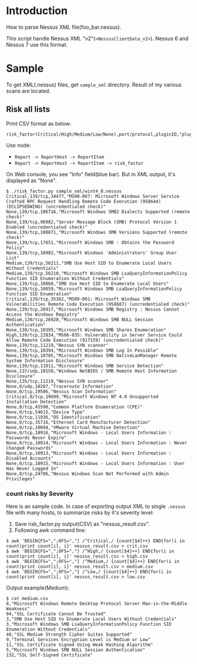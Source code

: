 # Introduction

How to parse Nessus XML file(foo_bar.nessus).

This script handle Nessus XML "v2"(`<NessusClientData_v2>`). Nessus 6 and Nessus 7 use this format.

# Sample

To get XML(.nessus) files, get `sample_xml` directory. Result of my various scans are located.

## Risk all lists

Print CSV format as below:
```
risk_factor(Critical/High/Medium/Low/None),port/protocol,pluginID,"pluginName"
```

Use node: 
* `Report -> ReportHost -> ReportItem`
* `Report -> ReportHost -> ReportItem -> risk_factor`

On Web console, you see "Info" field(blue bar). But in XML output, it's displayed as "None".
```
$ ./risk_factor.py sample_xml/wint4_0.nessus 
Critical,139/tcp,34477,"MS08-067: Microsoft Windows Server Service Crafted RPC Request Handling Remote Code Execution (958644) (ECLIPSEDWING) (uncredentialed check)"
None,139/tcp,106716,"Microsoft Windows SMB2 Dialects Supported (remote check)"
None,139/tcp,96982,"Server Message Block (SMB) Protocol Version 1 Enabled (uncredentialed check)"
None,139/tcp,100871,"Microsoft Windows SMB Versions Supported (remote check)"
None,139/tcp,17651,"Microsoft Windows SMB : Obtains the Password Policy"
None,139/tcp,10902,"Microsoft Windows 'Administrators' Group User List"
Medium,139/tcp,56211,"SMB Use Host SID to Enumerate Local Users Without Credentials"
Medium,139/tcp,56210,"Microsoft Windows SMB LsaQueryInformationPolicy Function SID Enumeration Without Credentials"
None,139/tcp,10860,"SMB Use Host SID to Enumerate Local Users"
None,139/tcp,10859,"Microsoft Windows SMB LsaQueryInformationPolicy Function SID Enumeration"
Critical,139/tcp,35362,"MS09-001: Microsoft Windows SMB Vulnerabilities Remote Code Execution (958687) (uncredentialed check)"
None,139/tcp,26917,"Microsoft Windows SMB Registry : Nessus Cannot Access the Windows Registry"
Medium,139/tcp,26920,"Microsoft Windows SMB NULL Session Authentication"
None,139/tcp,10395,"Microsoft Windows SMB Shares Enumeration"
High,139/tcp,22034,"MS06-035: Vulnerability in Server Service Could Allow Remote Code Execution (917159) (uncredentialed check)"
None,139/tcp,11219,"Nessus SYN scanner"
None,139/tcp,10394,"Microsoft Windows SMB Log In Possible"
None,139/tcp,10785,"Microsoft Windows SMB NativeLanManager Remote System Information Disclosure"
None,139/tcp,11011,"Microsoft Windows SMB Service Detection"
None,137/udp,10150,"Windows NetBIOS / SMB Remote Host Information Disclosure"
None,135/tcp,11219,"Nessus SYN scanner"
None,0/udp,10287,"Traceroute Information"
None,0/tcp,19506,"Nessus Scan Information"
Critical,0/tcp,19699,"Microsoft Windows NT 4.0 Unsupported Installation Detection"
None,0/tcp,45590,"Common Platform Enumeration (CPE)"
None,0/tcp,54615,"Device Type"
None,0/tcp,11936,"OS Identification"
None,0/tcp,35716,"Ethernet Card Manufacturer Detection"
None,0/tcp,20094,"VMware Virtual Machine Detection"
None,0/tcp,10916,"Microsoft Windows - Local Users Information : Passwords Never Expire"
None,0/tcp,10914,"Microsoft Windows - Local Users Information : Never Changed Passwords"
None,0/tcp,10913,"Microsoft Windows - Local Users Information : Disabled Accounts"
None,0/tcp,10915,"Microsoft Windows - Local Users Information : User Has Never Logged In"
None,0/tcp,24786,"Nessus Windows Scan Not Performed with Admin Privileges"
```

### count risks by Severity

Here is an sample code. In case of exporting output XML to single `.nessus` file with many hosts, to summarize risks by it's severity level:

1. Save risk_factor.py output(CSV) as "nessus_result.csv".
2. Following awk command line:
```
$ awk 'BEGIN{FS=",";OFS=","} /^Critical,/ {count[$4]++} END{for(i in count)print count[i], i}' nessus_result.csv > crit.csv
$ awk 'BEGIN{FS=",";OFS=","} /^High,/ {count[$4]++} END{for(i in count)print count[i], i}' nessus_result.csv > high.csv
$ awk 'BEGIN{FS=",";OFS=","} /^Medium,/ {count[$4]++} END{for(i in count)print count[i], i}' nessus_result.csv > medium.csv
$ awk 'BEGIN{FS=",";OFS=","} /^Low,/ {count[$4]++} END{for(i in count)print count[i], i}' nessus_result.csv > low.csv
```

Output example(Medium):
```
$ cat medium.csv 
8,"Microsoft Windows Remote Desktop Protocol Server Man-in-the-Middle Weakness"
94,"SSL Certificate Cannot Be Trusted"
3,"SMB Use Host SID to Enumerate Local Users Without Credentials"
3,"Microsoft Windows SMB LsaQueryInformationPolicy Function SID Enumeration Without Credentials"
48,"SSL Medium Strength Cipher Suites Supported"
9,"Terminal Services Encryption Level is Medium or Low"
11,"SSL Certificate Signed Using Weak Hashing Algorithm"
5,"Microsoft Windows SMB NULL Session Authentication"
132,"SSL Self-Signed Certificate"
```

